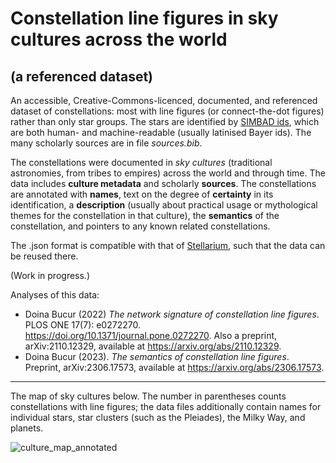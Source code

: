# Constellation line figures in sky cultures across the world
## (a referenced dataset)

An accessible, Creative-Commons-licenced, documented, and referenced dataset of constellations: most with line figures (or connect-the-dot figures) rather than only star groups. The stars are identified by [SIMBAD ids](https://simbad.cds.unistra.fr/simbad/sim-fid), which are both human- and machine-readable (usually latinised Bayer ids). The many scholarly sources are in file _sources.bib_.

The constellations were documented in _sky cultures_ (traditional astronomies, from tribes to empires) across the world and through time. The data includes **culture metadata** and scholarly **sources**. The constellations are annotated with **names**, text on the degree of **certainty** in its identification, a **description** (usually about practical usage or mythological themes for the constellation in that culture), the **semantics** of the constellation, and pointers to any known related constellations.

The .json format is compatible with that of [Stellarium](https://github.com/Stellarium/stellarium-skycultures), such that the data can be reused there.

(Work in progress.)

Analyses of this data:

- Doina Bucur (2022) _The network signature of constellation line figures_. PLOS ONE 17(7): e0272270. <https://doi.org/10.1371/journal.pone.0272270>. Also a preprint, arXiv:2110.12329, available at <https://arxiv.org/abs/2110.12329>.
- Doina Bucur (2023). _The semantics of constellation line figures_. Preprint, arXiv:2306.17573, available at <https://arxiv.org/abs/2306.17573>.

-------------------

The map of sky cultures below. The number in parentheses counts constellations with line figures; the data files additionally contain names for individual stars, star clusters (such as the Pleiades), the Milky Way, and planets.

![culture_map_annotated](https://github.com/doinab/constellation-lines/assets/3672108/7def8b60-c4a2-48bb-87e0-c959176ef2de)
